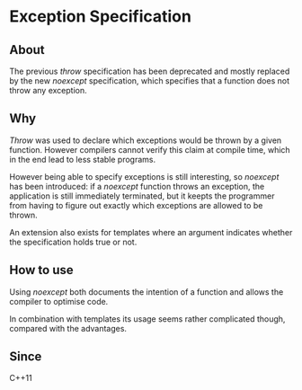 # Exception Specification

## About
The previous _throw_ specification has been deprecated and mostly replaced
by the new _noexcept_ specification, which specifies that a function does
not throw any exception.

## Why
_Throw_ was used to declare which exceptions would be thrown by a given
function. However compilers cannot verify this claim at compile time, which 
in the end lead to less stable programs.

However being able to specify exceptions is still interesting, so _noexcept_
has been introduced: if a _noexcept_ function throws an exception, the
application is still immediately terminated, but it keepts the programmer
from having to figure out exactly which exceptions are allowed to be thrown.

An extension also exists for templates where an argument indicates whether
the specification holds true or not.

## How to use
Using _noexcept_ both documents the intention of a function and allows
the compiler to optimise code.

In combination with templates its usage seems rather complicated though,
compared with the advantages.

## Since
C++11
